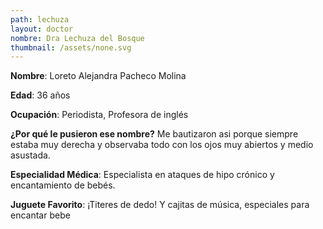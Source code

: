```yaml
---
path: lechuza
layout: doctor
nombre: Dra Lechuza del Bosque
thumbnail: /assets/none.svg
---
```

**Nombre**: Loreto Alejandra Pacheco Molina

**Edad**: 36 años

**Ocupación**: Periodista, Profesora de inglés

**¿Por qué le pusieron ese nombre?** Me bautizaron asi porque siempre estaba muy derecha y observaba todo con los ojos muy abiertos y medio asustada.

**Especialidad Médica**: Especialista en ataques de hipo crónico y encantamiento de bebés.

**Juguete Favorito**: ¡Titeres de dedo! Y cajitas de música, especiales para encantar bebe

